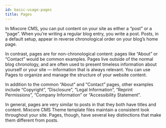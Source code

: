 ```yaml
---
id: basic-usage-pages
title: Pages
---
```

In Mixcore CMS, you can put content on your site as either a “post” or a “page”. When you’re writing a regular blog entry, you write a post. Posts, in a default setup, appear in reverse chronological order on your blog’s home page.

In contrast, pages are for non-chronological content: pages like “About” or “Contact” would be common examples. Pages live outside of the normal blog chronology, and are often used to present timeless information about yourself or your site — information that is always relevant. You can use Pages to organize and manage the structure of your website content.

In addition to the common “About” and “Contact” pages, other examples include “Copyright”, “Disclosure”, “Legal Information”, “Reprint Permissions”, “Company Information” or “Accessibility Statement”.

In general, pages are very similar to posts in that they both have titles and content. Mixcore CMS Theme template files maintain a consistent look throughout your site. Pages, though, have several key distinctions that make them different from posts.